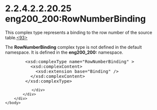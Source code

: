 <html dir="LTR" xmlns:mshelp="http://msdn.microsoft.com/mshelp" xmlns:ddue="http://ddue.schemas.microsoft.com/authoring/2003/5" xmlns:xlink="http://www.w3.org/1999/xlink" xmlns:tool="http://www.microsoft.com/tooltip">
    <head>
        <meta http-equiv="Content-Type" content="text/html; CHARSET=utf-8"></meta>
        <meta name="save" content="history"></meta>
        <title>2.2.4.2.2.20.25 eng200_200:RowNumberBinding</title>
        <xml>
            <mshelp:toctitle title="2.2.4.2.2.20.25 eng200_200:RowNumberBinding"></mshelp:toctitle>
            <mshelp:rltitle title="[MS-SSAS]: eng200_200:RowNumberBinding"></mshelp:rltitle>
            <mshelp:keyword index="A" term="f363995e-10c7-4c3b-965f-86d32834dc59"></mshelp:keyword>
            <mshelp:attr name="DCSext.ContentType" value="open specification"></mshelp:attr>
            <mshelp:attr name="AssetID" value="f363995e-10c7-4c3b-965f-86d32834dc59"></mshelp:attr>
            <mshelp:attr name="TopicType" value="kbRef"></mshelp:attr>
            <mshelp:attr name="DCSext.Title" value="[MS-SSAS]: eng200_200:RowNumberBinding" />
        </xml>
    </head>
    <body>
        <div id="header">
            <h1 class="heading">2.2.4.2.2.20.25 eng200_200:RowNumberBinding</h1>
        </div>
        <div id="mainSection">
            <div id="mainBody">
                <div id="allHistory" class="saveHistory"></div>
                <div id="sectionSection0" class="section" name="collapseableSection">
                    

<p>This complex type represents a binding to the row number of
the source table.<a id="Appendix_A_Target_93"></a><a href="b9ac4859-2662-44ca-b131-9addd8b953dc.htm#Appendix_A_93" aria-label="Product behavior note 93">&lt;93&gt;</a></p>

<p>The <b>RowNumberBinding</b> complex type is not defined in
the default namespace. It is defined in the <b>eng200_200:</b> namespace.</p>

<dl>
<dd>
<div><pre>   &lt;xsd:complexType name=&quot;RowNumberBinding&quot; &gt;
     &lt;xsd:complexContent&gt;
       &lt;xsd:extension base=&quot;Binding&quot; /&gt;
     &lt;/xsd:complexContent&gt;
   &lt;/xsd:complexType&gt;
</pre></div>
</dd></dl>


                </div>
            </div>
        </div>
    </body>
</html>